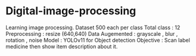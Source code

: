 # Digital-image-processing
Learning image processing.
Dataset 500 each per class
Total class : 12
Preprocessing : resize (640,640)
Data Augemented : grayscale , blur , rotation , noise
Model : YOLOv11 for Object detection
Objective : Scan label medicine then show item description about it.
